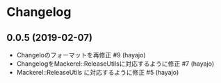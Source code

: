 # Changelog

## 0.0.5 (2019-02-07)

* Changeloのフォーマットを再修正 #9 (hayajo)
* ChangelogをMackerel::ReleaseUtilsに対応するように修正 #7 (hayajo)
* Mackerel::ReleaseUtils に対応するように修正 #5 (hayajo)

